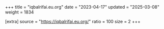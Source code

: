 +++
title = "iqbalrifai.eu.org"
date = "2023-04-17"
updated = "2025-03-08"
weight = 1834

[extra]
source = "https://iqbalrifai.eu.org/"
ratio = 100
size = 2
+++
